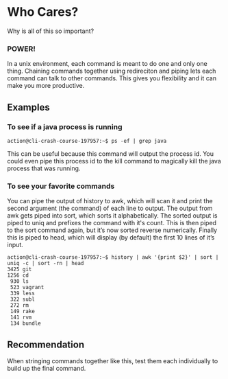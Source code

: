# Who Cares?

Why is all of this so important?

### POWER!

In a unix environment, each command is meant to do one and only one thing. Chaining commands together using redireciton and piping lets each command can talk to other commands. This gives you flexibility and it can make you more productive.

## Examples

### To see if a java process is running

```
action@cli-crash-course-197957:~$ ps -ef | grep java
```

This can be useful because this command will output the process id. You could even pipe this process id to the kill command to magically kill the java process that was running.


### To see your favorite commands

You can pipe the output of history to awk, which  will scan it and print the second argument (the command) of each line to output. The output from awk gets piped into sort, which sorts it alphabetically. The sorted output is piped to uniq and prefixes the command with it's count. This is then piped to the sort command again, but it’s now sorted reverse numerically. Finally this is piped to head, which will display (by default) the first 10 lines of it’s input.

```
action@cli-crash-course-197957:~$ history | awk '{print $2}' | sort | uniq -c | sort -rn | head
3425 git
1256 cd
 930 ls
 523 vagrant
 339 less
 322 subl
 272 rm
 149 rake
 141 rvm
 134 bundle
```

## Recommendation

When stringing commands together like this, test them each individually to build up the final command.